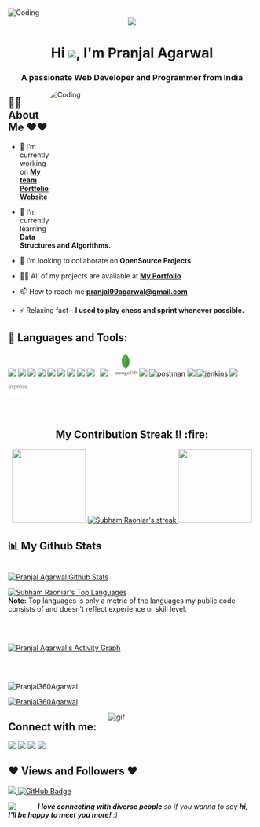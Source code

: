<img align="center" alt="Coding" target="https://debjitpurohit.github.io/Debjits-World/" src="https://www.wingstechsolutions.com/wp-content/uploads/2022/03/full-stack-development.gif" data-canonical-src="https://cdn.dribbble.com/users/1162077/screenshots/3848914/programmer.gif" style="width:1000px ; height:380px " data-target="https://debjitpurohit.github.io/Debjits-World/">

<div align="center">
<img src="https://user-images.githubusercontent.com/42115530/92640221-9728ca00-f2fa-11ea-8994-c72b26e937de.gif" align="center"/>
</div>

<h1 align="center">Hi <img src="https://raw.githubusercontent.com/MartinHeinz/MartinHeinz/master/wave.gif" width="30px">, I'm Pranjal Agarwal</h1>
<h3 align="center">A passionate Web Developer and Programmer from India</h3>

</p>
<img align="right" alt="Coding" src="https://camo.githubusercontent.com/683e2187241c641430216c864ce93fc5a0e0dfb232c5a01d1c54b54d63aa8cb2/68747470733a2f2f63646e2e6472696262626c652e636f6d2f75736572732f313136323037372f73637265656e73686f74732f333834383931342f70726f6772616d6d65722e676966" data-canonical-src="https://cdn.dribbble.com/users/1162077/screenshots/3848914/programmer.gif" style="width:420px ; height:300px ; border-radius: 25px; display: inline-block;" data-target="animated-image.originalImage">

## 🙋‍♂️ About Me ❤❤

- 🔭 I’m currently working on **[My team Portfolio Website](https://github.com/Pranjal360Agarwal/Gfg_portfolio-/blob/main/Personal%20Portfolio%20Website7.pdf)**

- 🌱 I’m currently learning **Data Structures and Algorithms.**

- 👯 I’m looking to collaborate on **OpenSource Projects**

- 👨‍💻 All of my projects are available at **[My Portfolio](https://github.com/Pranjal360Agarwal)**

- 📫 How to reach me **pranjal99agarwal@gmail.com**

- ⚡ Relaxing fact - **I used to play chess and sprint whenever possible.**

## 🚀 Languages and Tools:

<p align="left"> 
    <a href="https://www.java.com" target="_blank"> <img src="https://img.icons8.com/color/48/000000/java-coffee-cup-logo.png"/> </a>
    <a href="https://reactjs.org/" target="_blank"> <img src="https://img.icons8.com/color/48/000000/react-native.png"/> </a>
    <a href="https://spring.io/projects/spring-boot" target="_blank"> <img src="https://img.icons8.com/color/48/000000/spring-logo.png"/> </a> 
    <a href="https://developer.mozilla.org/en-US/docs/Web/JavaScript" target="_blank"> <img src="https://img.icons8.com/color/48/000000/javascript.png"/> </a> 
    <a href="https://www.w3.org/html/" target="_blank"> <img src="https://img.icons8.com/color/48/000000/html-5.png"/> </a> 
    <a href="https://www.w3schools.com/css/" target="_blank"> <img src="https://img.icons8.com/color/48/000000/css3.png"/> </a> 
    <a href="https://getbootstrap.com" target="_blank"> <img src="https://img.icons8.com/color/48/000000/bootstrap.png"/> </a> 
    <a href="https://www.python.org" target="_blank"> <img src="https://img.icons8.com/color/48/000000/python.png"/> </a> 
    <a style="padding-right:8px;" href="https://nodejs.org" target="_blank"> <img src="https://img.icons8.com/color/48/000000/nodejs.png"/> </a> 
    <a style="padding-right:8px;" href="https://www.mysql.com/" target="_blank"> <img src="https://img.icons8.com/fluent/50/000000/mysql-logo.png"/> </a>
    <a href="https://www.mongodb.com/" target="_blank"> <img src="https://raw.githubusercontent.com/devicons/devicon/master/icons/mongodb/mongodb-original-wordmark.svg" alt="mongodb" width="48" height="48"/> </a> 
    <a href="https://firebase.google.com/" target="_blank"> <img src="https://img.icons8.com/color/48/000000/firebase.png"/> </a> 
    <a href="https://postman.com" target="_blank"> <img src="https://www.vectorlogo.zone/logos/getpostman/getpostman-icon.svg" alt="postman" width="45" height="45"/> </a>   
    <a href="https://git-scm.com/" target="_blank"> <img src="https://img.icons8.com/color/48/000000/git.png"/> </a> 
    <a href="https://www.jenkins.io" target="_blank"> <img src="https://www.vectorlogo.zone/logos/jenkins/jenkins-icon.svg" alt="jenkins" width="48" height="48"/> </a> 
    <a href="https://redux.js.org" target="_blank"> <img src="https://img.icons8.com/color/48/000000/redux.png"/> </a>
    <a href="https://expressjs.com" target="_blank"> <img src="https://raw.githubusercontent.com/devicons/devicon/master/icons/express/express-original-wordmark.svg" alt="express" width="40" height="40"/> </a>
</p>

<!-- [![React Badge](https://img.shields.io/badge/-React-61DBFB?style=for-the-badge&labelColor=black&logo=react&logoColor=61DBFB)](#)  [![Javascript Badge](https://img.shields.io/badge/-Javascript-F0DB4F?style=for-the-badge&labelColor=black&logo=javascript&logoColor=F0DB4F)](#) [![Typescript Badge](https://img.shields.io/badge/-Typescript-007acc?style=for-the-badge&labelColor=black&logo=typescript&logoColor=007acc)](#) [![Nodejs Badge](https://img.shields.io/badge/-Nodejs-3C873A?style=for-the-badge&labelColor=black&logo=node.js&logoColor=3C873A)](#) [![GraphQL Badge](https://img.shields.io/badge/-GraphQl-e535ab?style=for-the-badge&labelColor=black&logo=node.js&logoColor=e535ab)](#) -->
<br/>

<h2 align="center">My Contribution Streak !! :fire:</h2>

<p align="center">
    <a>
   <img height="150" width="150" src="https://github.com/kishanrajput23/kishanrajput23/blob/main/images/left.png">
    <a href="https://github.com/SubhamRaoniar28/github-readme-streak-stats">
        <img title="🔥 Get streak stats for your profile at git.io/streak-stats" alt="Subham Raoniar's streak" src="https://github-readme-streak-stats.herokuapp.com/?user=Pranjal360Agarwal&theme=black-ice&hide_border=true&stroke=0000&background=060A0CD0"/>
   <img height="150" width="150" src="https://github.com/kishanrajput23/kishanrajput23/blob/main/images/right.png">
    </a>
</p>

## 📊 My Github Stats

  <br/>
    <a href="https://github.com/Pranjal360Agarwal/github-readme-stats"><img alt="Pranjal Agarwal Github Stats" src="https://github-readme-stats.vercel.app/api?username=Pranjal360Agarwal&show_icons=true&count_private=true&theme=react&hide_border=true&bg_color=0D1117" /></a>
    
  <a href="https://github.com/Pranjal360Agarwal/github-readme-stats"><img alt="Subham Raoniar's Top Languages" src="https://github-readme-stats.vercel.app/api/top-langs/?username=Pranjal360Agarwal&langs_count=8&count_private=true&layout=compact&theme=react&hide_border=true&bg_color=0D1117" /></a>
  <br/>
  <b>Note:</b> Top languages is only a metric of the languages my public code consists of and doesn't reflect experience or skill level.


<br/>
<br/>

<a href="https://github.com/Pranjal360Agarwal/github-readme-activity-graph"><img alt="Pranjal Agarwal's Activity Graph" src="https://activity-graph.herokuapp.com/graph?username=Pranjal360Agarwal&bg_color=0D1117&color=5BCDEC&line=5BCDEC&point=FFFFFF&hide_border=true" /></a>

<br/>
<br/>

<p align="left"> <img src="https://komarev.com/ghpvc/?username=Pranjal360Agarwal&label=Profile%20views&color=0e75b6&style=flat" alt="Pranjal360Agarwal" /> </p>

<p align="left"> <a href="https://github.com/ryo-ma/github-profile-trophy"><img src="https://github-profile-trophy.vercel.app/?username=Pranjal360Agarwal" alt="Pranjal360Agarwal" /></a> </p>

<div> 
<img src="gif.gif" width="300px" alt=gif align="right"> 
</div>

## Connect with me:
<p align="left">

<a href = "https://www.linkedin.com/in/pranjal-agarwal-11b543226/"><img src="https://img.icons8.com/fluent/48/000000/linkedin.png"/></a>
<a href = "https://twitter.com/Pranjal12393385"><img src="https://img.icons8.com/fluent/48/000000/twitter.png"/></a>
<a href = "https://www.instagram.com/pranjaltechsaver/?hl=en"><img src="https://img.icons8.com/fluent/48/000000/instagram-new.png"/></a>
<a href = "https://www.youtube.com/channel/UC_4ygse-QDNkf8Rp3kBS8zg"><img src="https://img.icons8.com/color/48/000000/youtube-play.png"/></a>

</p>

## ❤ Views and Followers ❤
<a href="https://github.com/Meghna-DAS/github-profile-views-counter">
    <img src="https://komarev.com/ghpvc/?username=Pranjal360Agarwal">
</a>
<a href="https://github.com/Pranjal360Agarwal?tab=followers"><img src="https://img.shields.io/github/followers/Pranjal360Agarwal?label=Followers&style=social" alt="GitHub Badge"></a>

<br/>

<p><img align="left" src="https://media.giphy.com/media/LnQjpWaON8nhr21vNW/giphy.gif" width="60"><em><b>I love connecting with diverse people</b> so if you wanna to say <b>hi, I'll be happy to meet you more!</b> :)</em></p>
